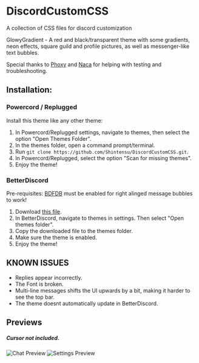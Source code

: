 # DiscordCustomCSS
A collection of CSS files for discord customization

GlowyGradient - A red and black/transparent theme with some gradients, neon effects, square guild and profile pictures, as well as messenger-like text bubbles.

Special thanks to [Phoxy](https://twitter.com/Bass_PHOX) and [Naca](https://twitter.com/nacasatu) for helping with testing and troubleshooting.


## Installation:
### Powercord / Replugged
Install this theme like any other theme:
1. In Powercord/Replugged settings, navigate to themes, then select the option "Open Themes Folder".
2. In the themes folder, open a command prompt/terminal.
3. Run `git clone https://github.com/Shintensu/DiscordCustomCSS.git`.
4. In Powercord/Replugged, select the option "Scan for missing themes".
5. Enjoy the theme!

### BetterDiscord
Pre-requisites: [BDFDB](https://betterdiscord.app/plugin/BDFDB) must be enabled for right alinged message bubbles to work!
1. Download [this file](https://raw.githubusercontent.com/Shintensu/DiscordCustomCSS/main/GlowyGradient.theme.css).
2. In BetterDiscord, navigate to themes in settings. Then select "Open themes folder".
3. Copy the downloaded file to the themes folder.
4. Make sure the theme is enabled.
5. Enjoy the theme!

## KNOWN ISSUES
- Replies appear incorrectly.
- The Font is broken.
- Multi-line messages shifts the UI upwards by a bit, making it harder to see the top bar.
- The theme doesnt automatically update in BetterDiscord.
## Previews
##### Cursor not included.
![Chat Preview](https://user-images.githubusercontent.com/87764384/185085918-ab7e8c46-2d74-4afd-a025-195a36ef9345.jpg)
![Settings Preview](https://user-images.githubusercontent.com/87764384/185081387-386b5ba5-bdae-4d21-9b5d-6663d7edb902.jpg)
